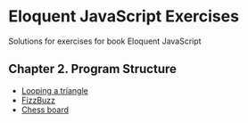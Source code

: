 # Eloquent JavaScript Exercises

Solutions for exercises for book Eloquent JavaScript

## Chapter 2. Program Structure

* [Looping a triangle](https://github.com/guar47/eloquentjavascript-exercises/blob/master/2-chapter-program-structure/looping-triangle.js)
* [FizzBuzz](https://github.com/guar47/eloquentjavascript-exercises/blob/master/2-chapter-program-structure/fizzbuzz.js)
* [Chess board](https://github.com/guar47/eloquentjavascript-exercises/blob/master/2-chapter-program-structure/chess-board.js)
